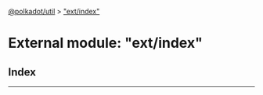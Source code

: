 [@polkadot/util](../README.md) > ["ext/index"](../modules/_ext_index_.md)

# External module: "ext/index"

## Index

---

